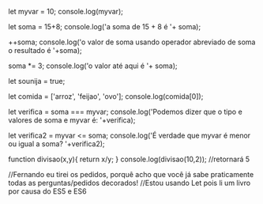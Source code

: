 let myvar = 10;
console.log(myvar);

let soma = 15+8;
console.log('a soma de 15 + 8 é '+ soma);

++soma;
console.log('o valor de soma usando operador abreviado de soma o resultado é '+soma);

soma *= 3;
console.log('o valor até aqui é '+ soma);

let sounija = true;

let comida = ['arroz', 'feijao', 'ovo'];
console.log(comida[0]);

let verifica = soma === myvar;
console.log('Podemos dizer que o tipo e valores de soma e myvar é: '+verifica);

let verifica2 = myvar <= soma;
console.log('É verdade que myvar é menor ou igual a soma? '+verifica2);

function divisao(x,y){
    return x/y;
}
console.log(divisao(10,2)); //retornará 5

//Fernando eu tirei os pedidos, porquê acho que você já sabe praticamente todas as perguntas/pedidos decorados!
//Estou usando Let pois li um livro por causa do ES5 e ES6
